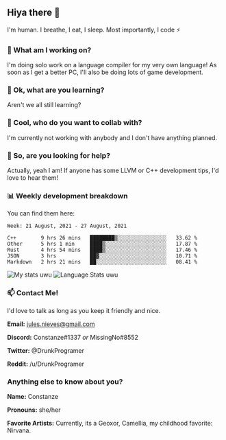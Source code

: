 ## Hiya there 👋

I'm human. I breathe, I eat, I sleep. Most importantly, I code ⚡️

### 🔭 What am I working on?

I'm doing solo work on a language compiler for my very own language! As soon as I get a better PC, I'll also be doing lots of game development.

### 🌱 Ok, what are you learning?

Aren't we all still learning?

### 👯 Cool, who do you want to collab with?

I'm currently not working with anybody and I don't have anything planned.

### 🤔 So, are you looking for help?

Actually, yeah I am! If anyone has some LLVM or C++ development tips, I'd love to hear them!

### 📊 Weekly development breakdown

You can find them here:

<!--START_SECTION:waka-->
```text
Week: 21 August, 2021 - 27 August, 2021

C++        9 hrs 26 mins   ████████▒░░░░░░░░░░░░░░░░   33.62 % 
Other      5 hrs 1 min     ████▒░░░░░░░░░░░░░░░░░░░░   17.87 % 
Rust       4 hrs 54 mins   ████▒░░░░░░░░░░░░░░░░░░░░   17.46 % 
JSON       3 hrs           ██▓░░░░░░░░░░░░░░░░░░░░░░   10.71 % 
Markdown   2 hrs 21 mins   ██░░░░░░░░░░░░░░░░░░░░░░░   08.41 % 
```
<!--END_SECTION:waka-->
<!-- ![Constanze's wakatime stats](https://github-readme-stats.vercel.app/api/wakatime?username=constanze) -->

![My stats uwu](https://github-readme-stats.vercel.app/api?username=cstanze&show_icons=true&theme=onedark)
![Language Stats uwu](https://github-readme-stats.vercel.app/api/top-langs/?username=cstanze&layout=compact&theme=onedark)

### 📫 Contact Me!

I'd love to talk as long as you keep it friendly and nice.

**Email:** jules.nieves@gmail.com

**Discord:** Constanze#1337 *or* MissingNo#8552

**Twitter:** @DrunkProgramer

**Reddit:** /u/DrunkProgramer

### Anything else to know about you?

**Name:** Constanze

**Pronouns:** she/her

**Favorite Artists:** Currently, its a Geoxor, Camellia, my childhood favorite: Nirvana.
